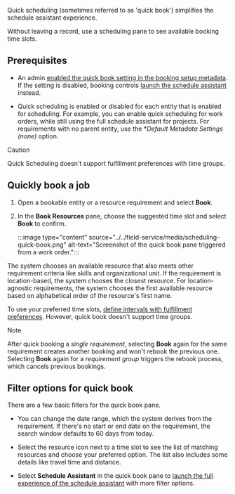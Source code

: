 Quick scheduling (sometimes referred to as 'quick book') simplifies the schedule assistant experience.

Without leaving a record, use a scheduling pane to see available booking time slots.

## Prerequisites

- An admin [enabled the quick book setting in the booking setup metadata](../../field-service/schedule-new-entity.md). If the setting is disabled, booking controls [launch the schedule assistant](../../field-service/schedule-assistant.md) instead.

- Quick scheduling is enabled or disabled for each entity that is enabled for scheduling. For example, you can enable quick scheduling for work orders, while still using the full schedule assistant for projects. For requirements with no parent entity, use the **Default Metadata Settings (none)* option.

>[!CAUTION]
> Quick Scheduling doesn't support fulfillment preferences with time groups.

## Quickly book a job

1. Open a bookable entity or a resource requirement and select **Book**.

1. In the **Book Resources** pane, choose the suggested time slot and select **Book** to confirm.

   :::image type="content" source="../../field-service/media/scheduling-quick-book.png" alt-text="Screenshot of the quick book pane triggered from a work order.":::

The system chooses an available resource that also meets other requirement criteria like skills and organizational unit. If the requirement is location-based, the system chooses the closest resource. For location-agnostic requirements, the system chooses the first available resource based on alphabetical order of the resource's first name.

To use your preferred time slots, [define intervals with fulfillment preferences](../../field-service/set-up-time-groups.md). However, quick book doesn't support time groups.

> [!NOTE]
> After quick booking a *single requirement*, selecting **Book** again for the same requirement creates another booking and won't rebook the previous one. Selecting **Book** again for a *requirement group* triggers the rebook process, which cancels previous bookings.

## Filter options for quick book

There are a few basic filters for the quick book pane.

- You can change the date range, which the system derives from the requirement. If there's no start or end date on the requirement, the search window defaults to 60 days from today.

- Select the resource icon next to a time slot to see the list of matching resources and choose your preferred option. The list also includes some details like travel time and distance.

- Select **Schedule Assistant** in the quick book pane to [launch the full experience of the schedule assistant](../../field-service/schedule-assistant.md) with more filter options.
